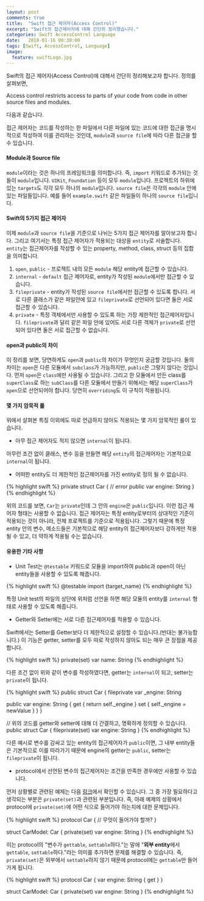```yaml
---
layout: post
comments: true
title:  "Swift 접근 제어자(Access Control)"
excerpt: "Swift의 접근제어자에 대해 간단히 정리했습니다."
categories: Swift AccessControl Language
date:   2018-01-16 00:30:00
tags: [Swift, AccessControl, Language]
image:
  feature: swiftLogo.jpg
---
```


Swift의 접근 제어자(Access Control)에 대해서 간단히 정리해보고자 합니다. 정의를 살펴보면,

<div class="message">
  Access control restricts access to parts of your code from code in other source files and modules.
</div>

다음과 같습니다.

접근 제어자는 코드를 작성하는 한 파일에서 다른 파일에 있는 코드에 대한 접근을 명시적으로 작성하여 이를 관리하는 것인데, `module`과 `source file`에 따라 다른 접근을 할 수 있습니다.

#### Module과 Source file

`module`이라는 것은 하나의 프레임워크를 의미합니다. 즉, `import` 키워드로 추가되는 것들이 `module`입니다. `UIKit`, `Foundation` 등이 모두 `module`입니다. 프로젝트의 하위에 있는 `targets`도 각각 모두 하나의 `module`입니다. `source file`은 각각의 `module` 안에 있는 파일들입니다. 예를 들어 `example.swift` 같은 파일들이 하나의 `source file`입니다.

#### Swift의 5가지 접근 제어자

이제 `module`과 `source file`을 기준으로 나뉘는 5가지 접근 제어자를 알아보고자 합니다. 그리고 여기서는 특정 접근 제어자가 적용되는 대상을 `entity`로 서술합니다. `entity`는 접근제어자를 작성할 수 있는 property, method, class, struct 등의 집합을 의미합니다.

1. `open`, `public` - 프로젝트 내의 모든 `module` 해당 entity에 접근할 수 있습니다.
2. `internal` - `default` 접근 제어자로, entity가 작성된 `module`에서만 접근할 수 있습니다.
3. `fileprivate` - entity가 작성된 `source file`에서만 접근할 수 있도록 합니다. 서로 다른 클래스가 같은 파일안에 있고 `fileprivate`로 선언되어 있다면 둘은 서로 접근할 수 있습니다.
4. `private` - 특정 객체에서만 사용할 수 있도록 하는 가장 제한적인 접근제어자입니다. `fileprivate`과 달리 같은 파일 안에 있어도 서로 다른 객체가 `private`로 선언되어 있다면 둘은 서로 접근할 수 없습니다.


#### open과 public의 차이

이 정리를 보면, 당연하게도 `open`과 `public`의 차이가 무엇인지 궁금할 것입니다. 둘의 차이는 `open`은 다른 모듈에서 `subclass`가 가능하지만, `public`은 그렇지 않다는 것입니다. 먼저 `open`은 `class`에만 사용될 수 있습니다. 그리고 한 모듈에서 만든 class를 `superClass`로 하는 `subClass`를 다른 모듈에서 만들기 위해서는 해당 `superClass`가 `open`으로 선언되어야 합니다. 당연히 `overriding`도 이 규칙이 적용됩니다.

#### 몇 가지 암묵적 룰

위에서 살펴본 특징 이외에도 따로 언급하지 않아도 적용되는 몇 가지 암묵적인 룰이 있습니다.

- 아무 접근 제어자도 적지 않으면 `internal`이 됩니다.

아무런 조건 없이 클래스, 변수 등을 만들면 해당 `entity`의 접근제어자는 기본적으로 `internal`이 됩니다.

- 어떠한 entity도 더 제한적인 접근제어자를 가진 entity로 정의 될 수 없습니다.

{% highlight swift %}
private struct Car {
  // error
  public var engine: String
}
{% endhighlight %}

위의 코드를 보면, `Car`는 `private`인데 그 안의 `engine`은 `public`입니다. 이런 접근 제어자 형태는 사용할 수 없습니다. 접근 제어자는 특정 entity로부터의 상대적인 기준이 적용되는 것이 아니라, 전체 프로젝트를 기준으로 적용됩니다. 그렇기 때문에 특정 entity 안의 변수, 메소드들은 기본적으로 해당 entity의 접근제어자보다 강하게만 적용될 수 있고, 더 약하게 적용될 수는 없습니다.

#### 유용한 기타 사항

- Unit Test는 `@testable` 키워드로 모듈을 import하여 public과 open이 아닌 entity들을 사용할 수 있도록 해줍니다.

{% highlight swift %}
@testable import {target_name}
{% endhighlight %}

특정 Unit test의 파일의 상단에 위처럼 선언을 하면 해당 모듈의 entity를 `internal` 형태로 사용할 수 있도록 해줍니다.

- Getter와 Setter에는 서로 다른 접근제어자를 적용할 수 있습니다.

Swift에서는 Setter를 Getter보다 더 제한적으로 설정할 수 있습니다.(반대는 불가능합니다.) 이 기능은 getter, setter를 모두 따로 작성하지 않아도 되는 매우 큰 장점을 제공합니다.

{% highlight swift %}
private(set) var name: String
{% endhighlight %}

다른 조건 없이 위와 같이 변수를 작성하였다면, getter는 `internal`이 되고, setter는 `private`이 됩니다.

{% highlight swift %}
public struct Car {
  fileprivate var _engine: String

  public var engine: String {
    get {
        return self._engine
    } set {
        self._engine = newValue
    }
  }
}

// 위의 코드를 getter와 setter에 대해 더 간결하고, 명확하게 정의할 수 있습니다.
public struct Car {
  fileprivate(set) var engine: String
}
{% endhighlight %}

다른 예시로 변수를 감싸고 있는 entity의 접근제어자가 `public`이면, 그 내부 entity들은 기본적으로 이를 따라가기 때문에 engine의 getter는 `public`, setter는 `fileprivate`이 됩니다.

- protocol에서 선언된 변수의 접근제어자는 조건을 만족한 경우에만 사용할 수 있습니다.

먼저 상황별로 관련된 예제는 다음 [링크](https://stackoverflow.com/a/38281420/5130783)에서 확인할 수 있습니다. 그 중 가장 필요하다고 생각되는 부분은 `private(set)`과 관련된 부분입니다. 즉, 아래 예제의 상황에서 protocol에 `private(set)`에 어떤 식으로 들어가야 하는지에 대한 문제입니다.

{% highlight swift %}
protocol Car {
  // 무엇이 들어가야 할까?
}

struct CarModel: Car {
  private(set) var engine: String
}
{% endhighlight %}

이는 protocol의 "변수가 `gettable`, `settable`하다."는 말에 "**외부 entity**에서 `gettable`, `settable`하다."라는 의미를 추가하면 문제를 해결할 수 있습니다. 즉, `private(set)`은 외부에서 `settable`하지 않기 때문에 protocol에는 `gettable`만 들어가게 됩니다.

{% highlight swift %}
protocol Car {
  var engine: String { get }
}

struct CarModel: Car {
  private(set) var engine: String
}
{% endhighlight %}

